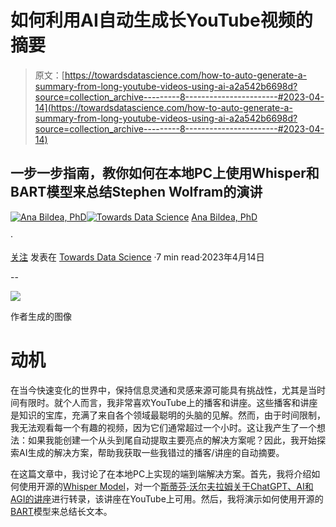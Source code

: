# 如何利用AI自动生成长YouTube视频的摘要

> 原文：[https://towardsdatascience.com/how-to-auto-generate-a-summary-from-long-youtube-videos-using-ai-a2a542b6698d?source=collection_archive---------8-----------------------#2023-04-14](https://towardsdatascience.com/how-to-auto-generate-a-summary-from-long-youtube-videos-using-ai-a2a542b6698d?source=collection_archive---------8-----------------------#2023-04-14)

## 一步一步指南，教你如何在本地PC上使用Whisper和BART模型来总结Stephen Wolfram的演讲

[](https://medium.com/@anna.bildea?source=post_page-----a2a542b6698d--------------------------------)[![Ana Bildea, PhD](../Images/60567c2b09bd0be5b25e508905dfe4c6.png)](https://medium.com/@anna.bildea?source=post_page-----a2a542b6698d--------------------------------)[](https://towardsdatascience.com/?source=post_page-----a2a542b6698d--------------------------------)[![Towards Data Science](../Images/a6ff2676ffcc0c7aad8aaf1d79379785.png)](https://towardsdatascience.com/?source=post_page-----a2a542b6698d--------------------------------) [Ana Bildea, PhD](https://medium.com/@anna.bildea?source=post_page-----a2a542b6698d--------------------------------)

·

[关注](https://medium.com/m/signin?actionUrl=https%3A%2F%2Fmedium.com%2F_%2Fsubscribe%2Fuser%2Fc57d3db39a47&operation=register&redirect=https%3A%2F%2Ftowardsdatascience.com%2Fhow-to-auto-generate-a-summary-from-long-youtube-videos-using-ai-a2a542b6698d&user=Ana+Bildea%2C+PhD&userId=c57d3db39a47&source=post_page-c57d3db39a47----a2a542b6698d---------------------post_header-----------) 发表在 [Towards Data Science](https://towardsdatascience.com/?source=post_page-----a2a542b6698d--------------------------------) ·7 min read·2023年4月14日[](https://medium.com/m/signin?actionUrl=https%3A%2F%2Fmedium.com%2F_%2Fvote%2Ftowards-data-science%2Fa2a542b6698d&operation=register&redirect=https%3A%2F%2Ftowardsdatascience.com%2Fhow-to-auto-generate-a-summary-from-long-youtube-videos-using-ai-a2a542b6698d&user=Ana+Bildea%2C+PhD&userId=c57d3db39a47&source=-----a2a542b6698d---------------------clap_footer-----------)

--

[](https://medium.com/m/signin?actionUrl=https%3A%2F%2Fmedium.com%2F_%2Fbookmark%2Fp%2Fa2a542b6698d&operation=register&redirect=https%3A%2F%2Ftowardsdatascience.com%2Fhow-to-auto-generate-a-summary-from-long-youtube-videos-using-ai-a2a542b6698d&source=-----a2a542b6698d---------------------bookmark_footer-----------)![](../Images/73936710bcb5eeef18ac5b7cbe3fa600.png)

作者生成的图像

# 动机

在当今快速变化的世界中，保持信息灵通和灵感来源可能具有挑战性，尤其是当时间有限时。就个人而言，我非常喜欢YouTube上的播客和讲座。这些播客和讲座是知识的宝库，充满了来自各个领域最聪明的头脑的见解。然而，由于时间限制，我无法观看每一个有趣的视频，因为它们通常超过一个小时。这让我产生了一个想法：如果我能创建一个从头到尾自动提取主要亮点的解决方案呢？因此，我开始探索AI生成的解决方案，帮助我获取一些我错过的播客/讲座的自动摘要。

在这篇文章中，我讨论了在本地PC上实现的端到端解决方案。首先，我将介绍如何使用开源的[Whisper Model](https://huggingface.co/openai/whisper-medium)，对一个[斯蒂芬·沃尔夫拉姆关于ChatGPT、AI和AGI的讲座](https://www.youtube.com/watch?v=szxiPMyuMGY)进行转录，该讲座在YouTube上可用。然后，我将演示如何使用开源的[BART](https://arxiv.org/abs/1910.13461)模型来总结长文本。
